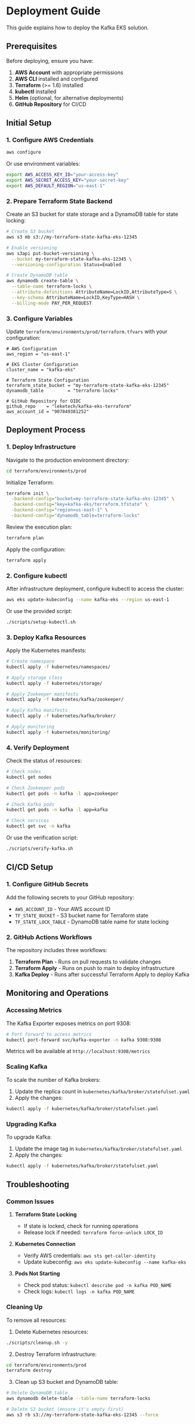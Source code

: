 # Deployment Guide

This guide explains how to deploy the Kafka EKS solution.

## Prerequisites

Before deploying, ensure you have:

1. **AWS Account** with appropriate permissions
2. **AWS CLI** installed and configured
3. **Terraform** (>= 1.6) installed
4. **kubectl** installed
5. **Helm** (optional, for alternative deployments)
6. **GitHub Repository** for CI/CD

## Initial Setup

### 1. Configure AWS Credentials

```bash
aws configure
```

Or use environment variables:

```bash
export AWS_ACCESS_KEY_ID="your-access-key"
export AWS_SECRET_ACCESS_KEY="your-secret-key"
export AWS_DEFAULT_REGION="us-east-1"
```

### 2. Prepare Terraform State Backend

Create an S3 bucket for state storage and a DynamoDB table for state locking:

```bash
# Create S3 bucket
aws s3 mb s3://my-terraform-state-kafka-eks-12345

# Enable versioning
aws s3api put-bucket-versioning \
  --bucket my-terraform-state-kafka-eks-12345 \
  --versioning-configuration Status=Enabled

# Create DynamoDB table
aws dynamodb create-table \
  --table-name terraform-locks \
  --attribute-definitions AttributeName=LockID,AttributeType=S \
  --key-schema AttributeName=LockID,KeyType=HASH \
  --billing-mode PAY_PER_REQUEST
```

### 3. Configure Variables

Update `terraform/environments/prod/terraform.tfvars` with your configuration:

```hcl
# AWS Configuration
aws_region = "us-east-1"

# EKS Cluster Configuration
cluster_name = "kafka-eks"

# Terraform State Configuration
terraform_state_bucket = "my-terraform-state-kafka-eks-12345"
dynamodb_table         = "terraform-locks"

# GitHub Repository for OIDC
github_repo    = "leketech/kafka-eks-terraform"
aws_account_id = "907849381252"

```

## Deployment Process

### 1. Deploy Infrastructure

Navigate to the production environment directory:

```bash
cd terraform/environments/prod
```

Initialize Terraform:

```bash
terraform init \
  -backend-config="bucket=my-terraform-state-kafka-eks-12345" \
  -backend-config="key=kafka-eks/terraform.tfstate" \
  -backend-config="region=us-east-1" \
  -backend-config="dynamodb_table=terraform-locks"
```

Review the execution plan:

```bash
terraform plan
```

Apply the configuration:

```bash
terraform apply
```

### 2. Configure kubectl

After infrastructure deployment, configure kubectl to access the cluster:

```bash
aws eks update-kubeconfig --name kafka-eks --region us-east-1
```

Or use the provided script:

```bash
./scripts/setup-kubectl.sh
```

### 3. Deploy Kafka Resources

Apply the Kubernetes manifests:

```bash
# Create namespace
kubectl apply -f kubernetes/namespaces/

# Apply storage class
kubectl apply -f kubernetes/storage/

# Apply Zookeeper manifests
kubectl apply -f kubernetes/kafka/zookeeper/

# Apply Kafka manifests
kubectl apply -f kubernetes/kafka/broker/

# Apply monitoring
kubectl apply -f kubernetes/monitoring/
```

### 4. Verify Deployment

Check the status of resources:

```bash
# Check nodes
kubectl get nodes

# Check Zookeeper pods
kubectl get pods -n kafka -l app=zookeeper

# Check Kafka pods
kubectl get pods -n kafka -l app=kafka

# Check services
kubectl get svc -n kafka
```

Or use the verification script:

```bash
./scripts/verify-kafka.sh
```

## CI/CD Setup

### 1. Configure GitHub Secrets

Add the following secrets to your GitHub repository:

- `AWS_ACCOUNT_ID` - Your AWS account ID
- `TF_STATE_BUCKET` - S3 bucket name for Terraform state
- `TF_STATE_LOCK_TABLE` - DynamoDB table name for state locking

### 2. GitHub Actions Workflows

The repository includes three workflows:

1. **Terraform Plan** - Runs on pull requests to validate changes
2. **Terraform Apply** - Runs on push to main to deploy infrastructure
3. **Kafka Deploy** - Runs after successful Terraform Apply to deploy Kafka

## Monitoring and Operations

### Accessing Metrics

The Kafka Exporter exposes metrics on port 9308:

```bash
# Port forward to access metrics
kubectl port-forward svc/kafka-exporter -n kafka 9308:9308
```

Metrics will be available at `http://localhost:9308/metrics`

### Scaling Kafka

To scale the number of Kafka brokers:

1. Update the replica count in `kubernetes/kafka/broker/statefulset.yaml`
2. Apply the changes:

```bash
kubectl apply -f kubernetes/kafka/broker/statefulset.yaml
```

### Upgrading Kafka

To upgrade Kafka:

1. Update the image tag in `kubernetes/kafka/broker/statefulset.yaml`
2. Apply the changes:

```bash
kubectl apply -f kubernetes/kafka/broker/statefulset.yaml
```

## Troubleshooting

### Common Issues

1. **Terraform State Locking**
   - If state is locked, check for running operations
   - Release lock if needed: `terraform force-unlock LOCK_ID`

2. **Kubernetes Connection**
   - Verify AWS credentials: `aws sts get-caller-identity`
   - Update kubeconfig: `aws eks update-kubeconfig --name kafka-eks`

3. **Pods Not Starting**
   - Check pod status: `kubectl describe pod -n kafka POD_NAME`
   - Check logs: `kubectl logs -n kafka POD_NAME`

### Cleaning Up

To remove all resources:

1. Delete Kubernetes resources:

```bash
./scripts/cleanup.sh -y
```

2. Destroy Terraform infrastructure:

```bash
cd terraform/environments/prod
terraform destroy
```

3. Clean up S3 bucket and DynamoDB table:

```bash
# Delete DynamoDB table
aws dynamodb delete-table --table-name terraform-locks

# Delete S3 bucket (ensure it's empty first)
aws s3 rb s3://my-terraform-state-kafka-eks-12345 --force
```